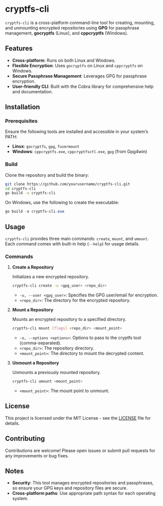 # cryptfs-cli

`cryptfs-cli` is a cross-platform command-line tool for creating, mounting, and unmounting encrypted repositories using **GPG** for passphrase management, **gocryptfs** (Linux), and **cppcryptfs** (Windows).

## Features

- **Cross-platform**: Runs on both Linux and Windows.
- **Flexible Encryption**: Uses `gocryptfs` on Linux and `cppcryptfs` on Windows.
- **Secure Passphrase Management**: Leverages GPG for passphrase encryption.
- **User-friendly CLI**: Built with the Cobra library for comprehensive help and documentation.

## Installation

### Prerequisites

Ensure the following tools are installed and accessible in your system’s PATH:

- **Linux**: `gocryptfs`, `gpg`, `fusermount`
- **Windows**: `cppcryptfs.exe`, `cppcryptfsctl.exe`, `gpg` (from Gpg4win)

### Build

Clone the repository and build the binary:

```bash
git clone https://github.com/yourusername/cryptfs-cli.git
cd cryptfs-cli
go build -o cryptfs-cli
```

On Windows, use the following to create the executable:

```powershell
go build -o cryptfs-cli.exe
```

## Usage

`cryptfs-cli` provides three main commands: `create`, `mount`, and `umount`. Each command comes with built-in help (`--help`) for usage details.

### Commands

1. **Create a Repository**

   Initializes a new encrypted repository.

   ```bash
   cryptfs-cli create -u <gpg_user> <repo_dir>
   ```

   - `-u, --user <gpg_user>`: Specifies the GPG user/email for encryption.
   - `<repo_dir>`: The directory for the encrypted repository.

2. **Mount a Repository**

   Mounts an encrypted repository to a specified directory.

   ```bash
   cryptfs-cli mount [flags] <repo_dir> <mount_point>
   ```

   - `-o, --options <options>`: Options to pass to the cryptfs tool (comma-separated).
   - `<repo_dir>`: The repository directory.
   - `<mount_point>`: The directory to mount the decrypted content.

3. **Unmount a Repository**

   Unmounts a previously mounted repository.

   ```bash
   cryptfs-cli umount <mount_point>
   ```

   - `<mount_point>`: The mount point to unmount.

## License

This project is licensed under the MIT License - see the [LICENSE](LICENSE) file for details.

## Contributing

Contributions are welcome! Please open issues or submit pull requests for any improvements or bug fixes.

## Notes

- **Security**: This tool manages encrypted repositories and passphrases, so ensure your GPG keys and repository files are secure.
- **Cross-platform paths**: Use appropriate path syntax for each operating system.
